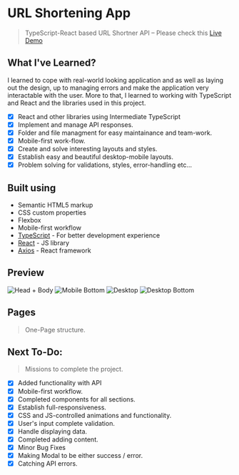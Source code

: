# URL Shortening App

> TypeScript-React based URL Shortner API – Please check this [Live Demo](https://react-url-shortner-app.vercel.app/)

## What I've Learned?

  I learned to cope with real-world looking application and as well as laying out the design,
  up to managing errors and make the application very interactable with the user. More to that, I learned to working with TypeScript and React and the libraries used in this project.

- [x] React and other libraries using Intermediate TypeScript
- [x] Implement and manage API responses.
- [x] Folder and file managment for easy maintainance and team-work.
- [x] Mobile-first work-flow.
- [x] Create and solve interesting layouts and styles.
- [x] Establish easy and beautiful desktop-mobile layouts.
- [x] Problem solving for validations, styles, error-handling etc...

## Built using

- Semantic HTML5 markup
- CSS custom properties
- Flexbox
- Mobile-first workflow
- [TypeScript](https://www.npmjs.com/package/typescript) - For better development experience
- [React](https://reactjs.org/) - JS library
- [Axios](https://www.npmjs.com/package/axios) - React framework

## Preview

![Head + Body](https://i.imagesup.co/images2/8713ded75cb2199ce9d03db3374be1f72eeae19a.png)
![Mobile Bottom](https://i.imagesup.co/images2/12397fdc755f811c65e577b73020ab5b1ab23fd0.png)
![Desktop](https://i.imagesup.co/images2/164b83e1b29ab9a4bf9dfd9058be6f1ae583e5bb.png)
![Desktop Bottom](https://i.imagesup.co/images2/4bb9b47397092622a17102929af9201845cd9b90.png)

## Pages

> One-Page structure.

## Next To-Do:

> Missions to complete the project.

-   [x] Added functionality with API
-   [x] Mobile-first workflow.
-   [x] Completed components for all sections.
-   [x] Establish full-responsiveness.
-   [x] CSS and JS-controlled animations and functionality.
-   [x] User's input complete validation.
-   [x] Handle displaying data.
-   [x] Completed adding content.
-   [x] Minor Bug Fixes
-   [x] Making Modal to be either success / error.
-   [x] Catching API errors.

